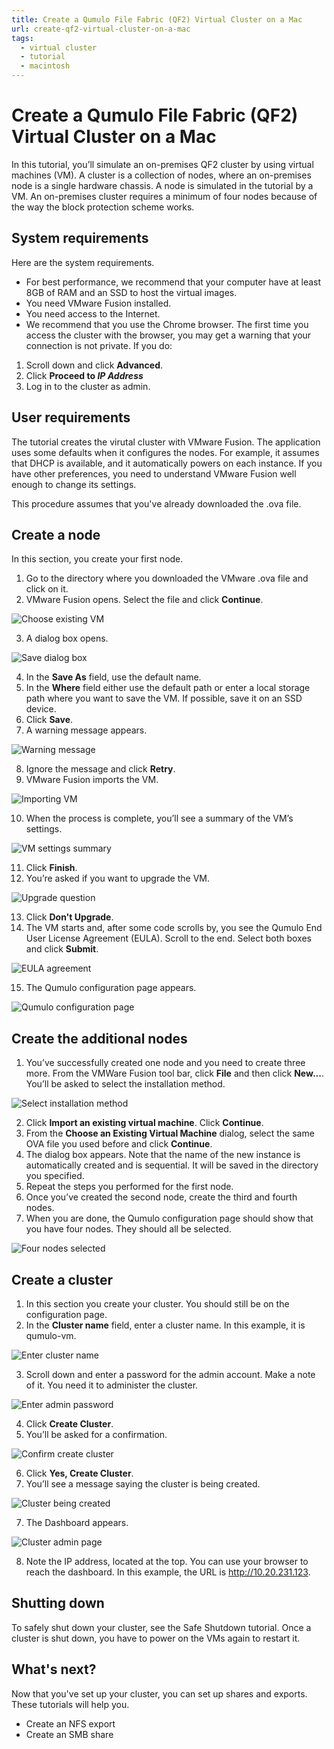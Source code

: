 ```yaml
---
title: Create a Qumulo File Fabric (QF2) Virtual Cluster on a Mac
url: create-qf2-virtual-cluster-on-a-mac
tags:
  - virtual cluster
  - tutorial
  - macintosh
---
```


# Create a Qumulo File Fabric (QF2) Virtual Cluster on a Mac
In this tutorial, you’ll simulate an on-premises QF2 cluster by using virtual machines (VM). A cluster is a collection of nodes, where an on-premises node is a single hardware chassis. A node is simulated in the tutorial by a VM. An on-premises cluster requires a minimum of four nodes because of the way the block protection scheme works.

## System requirements
Here are the system requirements.

* For best performance, we recommend that your computer have at least 8GB of RAM and an SSD to host the virtual images.
* You need VMware Fusion installed.
* You need access to the Internet. 
* We recommend that you use the Chrome browser. The first time you access the cluster with the browser, you may get a warning that your connection is not private. If you do:
1. Scroll down and click **Advanced**.
2. Click **Proceed to *IP Address***
3. Log in to the cluster as admin.

## User requirements
The tutorial creates the virutal cluster with VMware Fusion. The application uses some defaults when it configures the nodes. For example, it assumes that DHCP is available, and it automatically powers on each instance. If you have other preferences, you need to understand VMware Fusion well enough to change its settings.

This procedure assumes that you've already downloaded the .ova file.

## Create a node

In this section, you create your first node.

1. Go to the directory where you downloaded the VMware .ova file and click on it.
2. VMware Fusion opens. Select the file and click **Continue**.

![Choose existing VM](images/mac-fusion-choose-existing.png)

3. A dialog box opens.

![Save dialog box](images/mac-fusion-save.png)

4. In the **Save As** field, use the default name. 
5. In the **Where** field either use the default path or enter a local storage path where you want to save the VM. If possible, save it on an SSD device.
6. Click **Save**. 
7. A warning message appears.

![Warning message](images/mac-fusion-retry.png)

8. Ignore the message and click **Retry**.
9. VMware Fusion imports the VM.

![Importing VM](images/mac-fusion-importing.png)

10. When the process is complete, you’ll see a summary of the VM’s settings.

![VM settings summary](images/mac-fusion-finish-summary.png)

11. Click **Finish**.
12. You’re asked if you want to upgrade the VM.

![Upgrade question](images/mac-fusion-upgrade.png)

13. Click **Don't Upgrade**.
14. The VM starts and, after some code scrolls by, you see the Qumulo End User License Agreement (EULA). Scroll to the end. Select both boxes and click **Submit**.

![EULA agreement](images/mac-fusion-eula.png)

15. The Qumulo configuration page appears.

![Qumulo configuration page](images/mac-fusion-qum-node-connect-01.png)

## Create the additional nodes

1. You’ve successfully created one node and you need to create three more. From the VMWare Fusion tool bar, click **File** and then click **New...**. You’ll be asked to select the installation method.

![Select installation method](images/mac-fusion-select-install-method.png)

2. Click **Import an existing virtual machine**. Click **Continue**.
3. From the **Choose an Existing Virtual Machine** dialog, select the same OVA file you used before and click **Continue**. 
4. The dialog box appears. Note that the name of the new instance is automatically created and is sequential. It will be saved in the directory you specified.
5. Repeat the steps you performed for the first node. 
6. Once you’ve created the second node, create the third and fourth nodes. 
7. When you are done, the Qumulo configuration page should show that you have four nodes. They should all be selected.

![Four nodes selected](images/mac-fusion-four-nodes-created.png)

## Create a cluster

1. In this section you create your cluster. You should still be on the configuration page.
2. In the **Cluster name** field, enter a cluster name. In this example, it is qumulo-vm.

![Enter cluster name](images/mac-fusion-create-qumulo-vm.png)

3. Scroll down and enter a password for the admin account. Make a note of it. You need it to administer the cluster.

![Enter admin password](images/mac-fusion-password.png)

4. Click **Create Cluster**.
5. You’ll be asked for a confirmation.

![Confirm create cluster](images/mac-fusion-create-confirm.png)

6. Click **Yes, Create Cluster**.
7. You’ll see a message saying the cluster is being created.

![Cluster being created](images/mac-fusion-creating-cluster.png)

7. The Dashboard appears.

![Cluster admin page](images/mac-fusion-main-admin.png)

8. Note the IP address, located at the top. You can use your browser to reach the dashboard. In this example, the URL is http://10.20.231.123.

## Shutting down
To safely shut down your cluster, see the Safe Shutdown tutorial. Once a cluster is shut down, you have to power on the VMs again to restart it.

## What's next?

Now that you've set up your cluster, you can set up shares and exports. These tutorials will help you.

* Create an NFS export
* Create an SMB share












